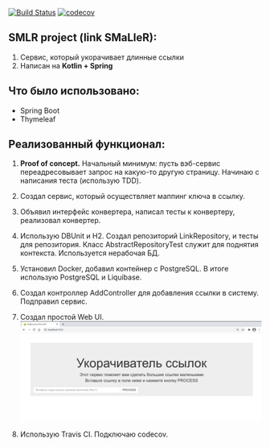 [![Build Status](https://travis-ci.org/aleksey-nsk/link_shortener.svg?branch=master)](https://travis-ci.org/aleksey-nsk/link_shortener)
[![codecov](https://codecov.io/gh/aleksey-nsk/link_shortener/branch/master/graph/badge.svg?token=GU31JRCDMH)](https://codecov.io/gh/aleksey-nsk/link_shortener)

## SMLR project (link SMaLleR):
1. Сервис, который укорачивает длинные ссылки
2. Написан на **Kotlin + Spring**

## Что было использовано:
- Spring Boot
- Thymeleaf

## Реализованный функционал:
1. **Proof of concept.**
Начальный минимум: пусть вэб-сервис переадресовывает запрос на какую-то другую страницу.
Начинаю с написания теста (использую TDD).

2. Создал сервис, который осуществляет маппинг ключа в ссылку.

3. Объявил интерфейс конвертера, написал тесты к конвертеру, реализовал конвертер.

4. Использую DBUnit и H2.
Создал репозиторий LinkRepository, и тесты для репозитория.
Класс AbstractRepositoryTest служит для поднятия контекста.
Используется нерабочая БД.

5. Установил Docker, добавил контейнер с PostgreSQL.
В итоге использую PostgreSQL и Liquibase.

6. Создал контроллер AddController для добавления ссылки в систему.
Подправил сервис.

7. Создал простой Web UI.
![](https://github.com/aleksey-nsk/link_shortener/blob/master/screenshots/01_verstka.png)

8. Использую Travis CI. Подключаю codecov.
